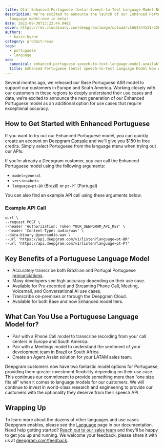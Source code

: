 ```yaml
---
title: Olá! Enhanced Portuguese (beta) Speech-to-Text Language Model Now Available
description: We’re excited to announce the launch of our Enhanced Portuguese
  language model—now in beta!
date: 2022-09-30T13:22:44.848Z
cover: https://res.cloudinary.com/deepgram/image/upload/v1664544531/2209-How-Accurate-is-OpenAI-Whisper-Speech-to-Text-Model-featured-1200x630_qndzys.png
authors:
  - katie-byrne
category: product-news
tags:
  - portuguese
  - language
seo:
  canonical: enhanced-portuguese-speech-to-text-language-model-available
  title: Enhanced Portuguese (beta) Speech-to-Text Language Model Now Available
---
```

Several months ago, we released our Base Portuguese ASR model to support our customers in Europe and South America. Working closely with our customers in these regions to deeply understand their use cases and data, we’re excited to announce the next generation of our Enhanced Portuguese model as an additional option for use cases that require exceptional accuracy.

## How to Get Started with Enhanced Portuguese

If you want to try out our Enhanced Portuguese model, you can quickly create an account on Deepgram [Console](https://console.deepgram.com/) and we’ll give you $150 in free credits. Simply select Portuguese from the language menu when trying out our APIs.

If you’re already a Deepgram customer, you can call the Enhanced Portuguese model using the following arguments:

* ``model=general``
* ``version=beta``
* ``language=pt-BR`` (Brazil) or ``pt-PT`` (Portugal)

You can also find an example API call using these arguments below.

### Example API Call

```
curl \
--request POST \
--header 'Authorization: Token YOUR_DEEPGRAM_API_KEY' \
--header 'Content-Type: audio/wav' \
--data-binary @youraudio.wav \
--url 'https://api.deepgram.com/v1/listen?language=pt-BR'
--url 'https://api.deepgram.com/v1/listen?language=pt-PT'
```

## Key Benefits of a Portuguese Language Model

* Accurately transcribe both Brazilian and Portugal Portuguese [pronunciations](https://www.youtube.com/watch?v=7_3ECC8ZPP4).
* Many developers see high accuracy depending on their use case.
* Available for Pre-recorded and Streaming Phone Call, Meeting, Voicemail, and Conversational AI use cases.
* Transcribe on-premises or through the Deepgram Cloud.
* Available for both Base and now Enhanced model tiers.

## What Can You Use a Portuguese Language Model for?

* Pair with a Phone Call model to transcribe recording from your call centers in Europe and South America.
* Pair with a Meetings model to understand the sentiment of your development team in Brazil or South Africa
* Create an Agent Assist solution for your LATAM sales team.

Deepgram customers now have two fantastic model options for Portuguese, providing them greater investment flexibility depending on their use case. This continues our commitment to provide something more than “one size fits all” when it comes to language models for our customers. We will continue to invest in world-class research and engineering to provide our customers with the optionality they deserve from their speech API. 

## Wrapping Up

To learn more about the dozens of other languages and use cases Deepgram enables, please see the [Language](https://developers.deepgram.com/documentation/features/language/) page in our documentation. Need help getting started? [Reach out to our sales team](https://deepgram.com/contact-us/) and they’ll be happy to get you up and running. We welcome your feedback, please share it with us at [deepgram.com/feedback](https://www.deepgram.com/feedback).